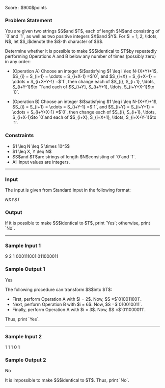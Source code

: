 
<div>

<span>

<span>

<p>
Score : $900$points
</p>

<div>

<section>

### **Problem Statement**

<p>
You are given two strings $S$and $T$, each of length $N$and consisting of `0`and `1`, as well as two positive integers $X$and $Y$. For $i = 1, 2, \ldots, N$, let $S_i$denote the $i$-th character of $S$.
</p>

<p>
Determine whether it is possible to make $S$identical to $T$by repeatedly performing Operations A and B below any number of times (possibly zero) in any order:
</p>

<ul>

<li>

<p>
(Operation A) Choose an integer $i$satisfying $1 \leq i \leq N-(X+Y)+1$, $S_{i} = S_{i+1} = \cdots = S_{i+X-1} =$`0`, and $S_{i+X} = S_{i+X+1} = \cdots = S_{i+X+Y-1} =$`1`, then change each of $S_{i}, S_{i+1}, \ldots, S_{i+Y-1}$to `1`and each of $S_{i+Y}, S_{i+Y+1}, \ldots, S_{i+Y+X-1}$to `0`.
</p>

</li>

<li>

<p>
(Operation B) Choose an integer $i$satisfying $1 \leq i \leq N-(X+Y)+1$, $S_{i} = S_{i+1} = \cdots = S_{i+Y-1} =$`1`, and $S_{i+Y} = S_{i+Y+1} = \cdots = S_{i+Y+X-1} =$`0`, then change each of $S_{i}, S_{i+1}, \ldots, S_{i+X-1}$to `0`and each of $S_{i+X}, S_{i+X+1}, \ldots, S_{i+X+Y-1}$to `1`.
</p>

</li>

</ul>

</section>

</div>

<div>

<section>

### **Constraints**

<ul>

<li>
$1 \leq N \leq 5 \times 10^5$
</li>

<li>
$1 \leq X, Y \leq N$
</li>

<li>
$S$and $T$are strings of length $N$consisting of `0`and `1`.
</li>

<li>
All input values are integers.
</li>

</ul>

</section>

</div>

---

<div>

<div>

<section>

### **Input**

<p>
The input is given from Standard Input in the following format:
</p>

<div>

$N$$X$$Y$$S$$T$
</div>

</section>

</div>

<div>

<section>

### **Output**

<p>
If it is possible to make $S$identical to $T$, print `Yes`; otherwise, print `No`.
</p>

</section>

</div>

</div>

---

<div>

<section>

### **Sample Input 1**

<div>

9 2 1
000111001
011000011

</div>

</section>

</div>

<div>

<section>

### **Sample Output 1**

<div>

Yes

</div>

<p>
The following procedure can transform $S$into $T$:
</p>

<ul>

<li>
First, perform Operation A with $i = 2$. Now, $S =$`010011001`.
</li>

<li>
Next, perform Operation B with $i = 6$. Now, $S =$`010010011`.
</li>

<li>
Finally, perform Operation A with $i = 3$. Now, $S =$`011000011`.
</li>

</ul>

<p>
Thus, print `Yes`.
</p>

</section>

</div>

---

<div>

<section>

### **Sample Input 2**

<div>

1 1 1
0
1

</div>

</section>

</div>

<div>

<section>

### **Sample Output 2**

<div>

No

</div>

<p>
It is impossible to make $S$identical to $T$. Thus, print `No`.
</p>

</section>

</div>

</span>

</span>

</div>
